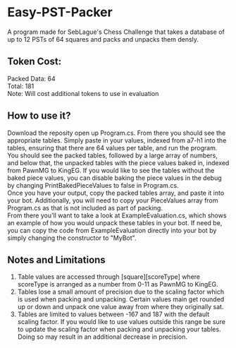 # Easy-PST-Packer
A program made for SebLague's Chess Challenge that takes a database of up to 12 PSTs of 64 squares and packs and unpacks them densly.

## Token Cost:
Packed Data: 64  
Total: 181  
Note: Will cost additional tokens to use in evaluation

## How to use it?
Download the reposity open up Program.cs. From there you should see the appropriate tables. Simply paste in your values, indexed from a7-h1 into the tables, ensuring that there are 64 values per table, and run the program. You should see the packed tables, followed by a large array of numbers, and below that, the unpacked tables with the piece values baked in, indexed from PawnMG to KingEG. If you would like to see the tables without the baked piece values, you can disable baking the piece values in the debug by changing PrintBakedPieceValues to false in Program.cs.  
Once you have your output, copy the packed tables array, and paste it into your bot. Additionally, you will need to copy your PieceValues array from Program.cs as that is not included as part of packing.  
From there you'll want to take a look at ExampleEvaluation.cs, which shows an example of how you would unpack these tables in your bot. If need be, you can copy the code from ExampleEvaluation directly into your bot by simply changing the constructor to "MyBot".

## Notes and Limitations
1. Table values are accessed through [square][scoreType] where scoreType is arranged as a number from 0-11 as PawnMG to KingEG.  
2. Tables lose a small amount of precision due to the scaling factor which is used when packing and unpacking. Certain values main get rounded up or down and unpack one value away from where they originally sat.
3. Tables are limited to values between -167 and 187 with the default scaling factor. If you would like to use values outside this range be sure to update the scaling factor when packing and unpacking your tables. Doing so may result in an additional decrease in precision.
